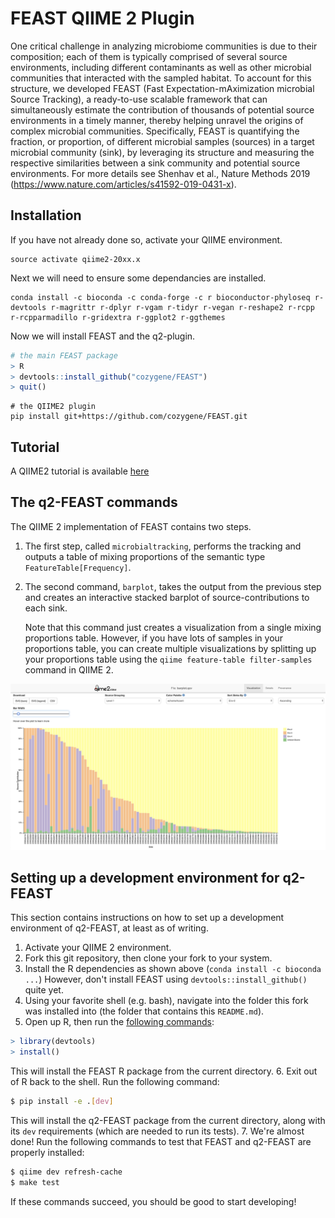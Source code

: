 # FEAST QIIME 2 Plugin


One critical challenge in analyzing microbiome communities is due to their composition; each of them is typically comprised of several source environments, including different contaminants as well as other microbial communities that interacted with the sampled habitat. To account for this structure, we developed FEAST (Fast Expectation-mAximization microbial Source Tracking), a ready-to-use scalable framework that can simultaneously estimate the contribution of thousands of potential source environments in a timely manner, thereby helping unravel the origins of complex microbial communities. Specifically, FEAST is quantifying the fraction, or proportion, of different microbial samples (sources) in a target microbial community (sink), by leveraging its structure and measuring the respective similarities between a sink community and potential source environments. For more details see Shenhav et al., Nature Methods 2019 (https://www.nature.com/articles/s41592-019-0431-x).

## Installation

If you have not already done so, activate your QIIME environment.

```shell
source activate qiime2-20xx.x
```
Next we will need to ensure some dependancies are installed.

```shell
conda install -c bioconda -c conda-forge -c r bioconductor-phyloseq r-devtools r-magrittr r-dplyr r-vgam r-tidyr r-vegan r-reshape2 r-rcpp r-rcpparmadillo r-gridextra r-ggplot2 r-ggthemes   
```

Now we will install FEAST and the q2-plugin.

```R
# the main FEAST package
> R
> devtools::install_github("cozygene/FEAST")
> quit()
```
```shell
# the QIIME2 plugin
pip install git+https://github.com/cozygene/FEAST.git
```

## Tutorial

A QIIME2 tutorial is available [here](https://github.com/cozygene/FEAST/q2_feast/tutorials/DIABIMMUNE.md)

## The q2-FEAST commands

The QIIME 2 implementation of FEAST contains two steps.

1. The first step, called `microbialtracking`, performs the tracking and
   outputs a table of mixing proportions of the semantic type
   `FeatureTable[Frequency]`.

2. The second command, `barplot`, takes the output from the previous step and
   creates an interactive stacked barplot of source-contributions to each sink.

   Note that this command just creates a visualization from a single
   mixing proportions table. However, if you have lots of samples in your
   proportions table, you can create multiple visualizations by splitting up
   your proportions table using the `qiime feature-table filter-samples` command
   in QIIME 2.

![](tutorials/etc/backhed-barplot.png)

## Setting up a development environment for q2-FEAST

This section contains instructions on how to set up a development environment
of q2-FEAST, at least as of writing.

1. Activate your QIIME 2 environment.
2. Fork this git repository, then clone your fork to your system.
3. Install the R dependencies as shown above (`conda install -c bioconda ...`)
   However, don't install FEAST using `devtools::install_github()` quite yet.
4. Using your favorite shell (e.g. bash), navigate into the folder this fork
   was installed into (the folder that contains this `README.md`).
5. Open up R, then run the
   [following commands](https://stackoverflow.com/a/34513358/10730311):
```r
> library(devtools)
> install()
```
   This will install the FEAST R package from the current directory.
6. Exit out of R back to the shell. Run the following command:
```bash
$ pip install -e .[dev]
```
   This will install the q2-FEAST package from the current directory, along
with its `dev` requirements (which are needed to run its tests).
7. We're almost done! Run the following commands to test that FEAST and
   q2-FEAST are properly installed:
```bash
$ qiime dev refresh-cache
$ make test
```
   If these commands succeed, you should be good to start developing!
